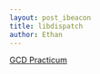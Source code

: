 ```yaml
---
layout: post_ibeacon
title: libdispatch
author: Ethan
---
```


[GCD Practicum](http://www.mikeash.com/pyblog/friday-qa-2009-09-25-gcd-practicum.html)